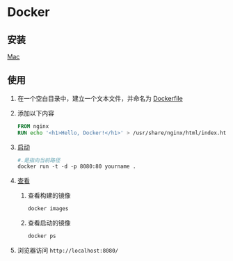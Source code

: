 # Docker

## 安装

[Mac](https://yeasy.gitbook.io/docker_practice/install/mac)

## 使用

1. 在一个空白目录中，建立一个文本文件，并命名为 [Dockerfile](https://yeasy.gitbook.io/docker_practice/image/build)

2. 添加以下内容

   ```dockerfile
   FROM nginx
   RUN echo '<h1>Hello, Docker!</h1>' > /usr/share/nginx/html/index.html
   ```

3. [启动](https://yeasy.gitbook.io/docker_practice/container/run)

   ```dockerfile
   #.是指向当前路径
   docker run -t -d -p 8080:80 yourname .
   ```

4. [查看](https://yeasy.gitbook.io/docker_practice/image/list)

   1. 查看构建的镜像	

      ```dockerfile
      docker images
      ```

   2. 查看启动的镜像

      ```dockerfile
      docker ps
      ```

5. 浏览器访问 `http://localhost:8080/`



